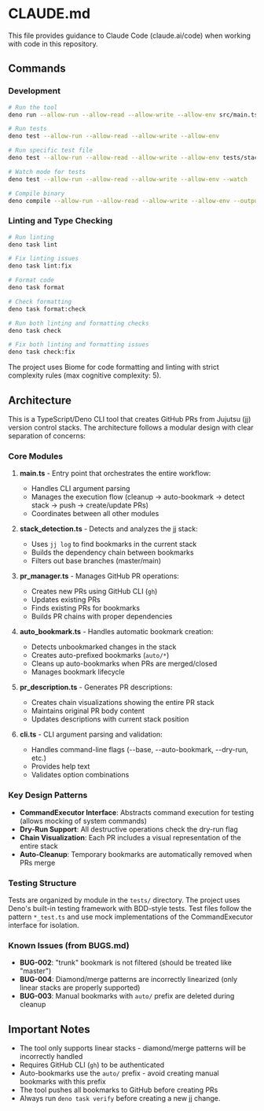 # CLAUDE.md

This file provides guidance to Claude Code (claude.ai/code) when working with code in this repository.

## Commands

### Development
```bash
# Run the tool
deno run --allow-run --allow-read --allow-write --allow-env src/main.ts

# Run tests
deno test --allow-run --allow-read --allow-write --allow-env

# Run specific test file
deno test --allow-run --allow-read --allow-write --allow-env tests/stack_detection_test.ts

# Watch mode for tests
deno test --allow-run --allow-read --allow-write --allow-env --watch

# Compile binary
deno compile --allow-run --allow-read --allow-write --allow-env --output jj-stack-prs src/main.ts
```

### Linting and Type Checking
```bash
# Run linting
deno task lint

# Fix linting issues
deno task lint:fix

# Format code
deno task format

# Check formatting
deno task format:check

# Run both linting and formatting checks
deno task check

# Fix both linting and formatting issues
deno task check:fix
```

The project uses Biome for code formatting and linting with strict complexity rules (max cognitive complexity: 5).

## Architecture

This is a TypeScript/Deno CLI tool that creates GitHub PRs from Jujutsu (jj) version control stacks. The architecture follows a modular design with clear separation of concerns:

### Core Modules

1. **main.ts** - Entry point that orchestrates the entire workflow:
   - Handles CLI argument parsing
   - Manages the execution flow (cleanup → auto-bookmark → detect stack → push → create/update PRs)
   - Coordinates between all other modules

2. **stack_detection.ts** - Detects and analyzes the jj stack:
   - Uses `jj log` to find bookmarks in the current stack
   - Builds the dependency chain between bookmarks
   - Filters out base branches (master/main)

3. **pr_manager.ts** - Manages GitHub PR operations:
   - Creates new PRs using GitHub CLI (`gh`)
   - Updates existing PRs
   - Finds existing PRs for bookmarks
   - Builds PR chains with proper dependencies

4. **auto_bookmark.ts** - Handles automatic bookmark creation:
   - Detects unbookmarked changes in the stack
   - Creates auto-prefixed bookmarks (`auto/*`)
   - Cleans up auto-bookmarks when PRs are merged/closed
   - Manages bookmark lifecycle

5. **pr_description.ts** - Generates PR descriptions:
   - Creates chain visualizations showing the entire PR stack
   - Maintains original PR body content
   - Updates descriptions with current stack position

6. **cli.ts** - CLI argument parsing and validation:
   - Handles command-line flags (--base, --auto-bookmark, --dry-run, etc.)
   - Provides help text
   - Validates option combinations

### Key Design Patterns

- **CommandExecutor Interface**: Abstracts command execution for testing (allows mocking of system commands)
- **Dry-Run Support**: All destructive operations check the dry-run flag
- **Chain Visualization**: Each PR includes a visual representation of the entire stack
- **Auto-Cleanup**: Temporary bookmarks are automatically removed when PRs merge

### Testing Structure

Tests are organized by module in the `tests/` directory. The project uses Deno's built-in testing framework with BDD-style tests. Test files follow the pattern `*_test.ts` and use mock implementations of the CommandExecutor interface for isolation.

### Known Issues (from BUGS.md)

- **BUG-002**: "trunk" bookmark is not filtered (should be treated like "master")
- **BUG-004**: Diamond/merge patterns are incorrectly linearized (only linear stacks are properly supported)
- **BUG-003**: Manual bookmarks with `auto/` prefix are deleted during cleanup

## Important Notes

- The tool only supports linear stacks - diamond/merge patterns will be incorrectly handled
- Requires GitHub CLI (`gh`) to be authenticated
- Auto-bookmarks use the `auto/` prefix - avoid creating manual bookmarks with this prefix
- The tool pushes all bookmarks to GitHub before creating PRs
- Always run `deno task verify` before creating a new jj change.